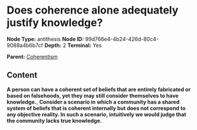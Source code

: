 # Does coherence alone adequately justify knowledge?

**Node Type:** antithesis
**Node ID:** 99d766e4-4b24-426d-80c4-9088a4b6b7cf
**Depth:** 2
**Terminal:** Yes

**Parent:** [Coherentism](coherentism.md)

## Content

**A person can have a coherent set of beliefs that are entirely fabricated or based on falsehoods, yet they may still consider themselves to have knowledge.**, **Consider a scenario in which a community has a shared system of beliefs that is coherent internally but does not correspond to any objective reality. In such a scenario, intuitively we would judge that the community lacks true knowledge.**
